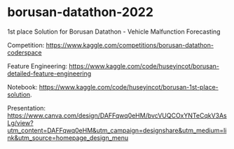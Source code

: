 # borusan-datathon-2022
1st place Solution for Borusan Datathon - Vehicle Malfunction Forecasting

Competition: https://www.kaggle.com/competitions/borusan-datathon-coderspace

Feature Engineering: https://www.kaggle.com/code/huseyincot/borusan-detailed-feature-engineering

Notebook: https://www.kaggle.com/code/huseyincot/borusan-1st-place-solution.

Presentation: https://www.canva.com/design/DAFFqwq0eHM/bvcVUQCOxYNTeCqkV3AsLg/view?utm_content=DAFFqwq0eHM&utm_campaign=designshare&utm_medium=link&utm_source=homepage_design_menu

